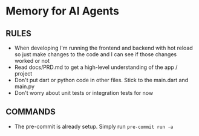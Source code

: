 # Memory for AI Agents

## RULES

- When developing I'm running the frontend and backend with hot reload so just make changes to the code and I can see if those changes worked or not
- Read docs/PRD.md to get a high-level understanding of the app / project
- Don't put dart or python code in other files. Stick to the main.dart and main.py
- Don't worry about unit tests or integration tests for now

## COMMANDS

- The pre-commit is already setup. Simply run `pre-commit run -a`
